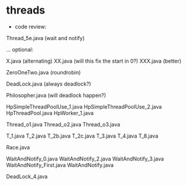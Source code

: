 # threads

- code review:

Thread_5e.java (wait and notify)




... optional:


X.java (alternating)
XX.java (will this fix the start in 0?)
XXX.java (better)

ZeroOneTwo.java (roundrobin)

DeadLock.java (always deadlock?)

Philosopher.java (will deadlock happen?)

HpSimpleThreadPoolUse_1.java
HpSimpleThreadPoolUse_2.java
HpThreadPool.java
HpWorker_1.java

Thread_o1.java
Thread_o2.java
Thread_o3.java

T_1.java
T_2.java
T_2b.java
T_2c.java
T_3.java
T_4.java
T_8.java

Race.java

WaitAndNotify_0.java
WaitAndNotify_2.java
WaitAndNotify_3.java
WaitAndNotify_First.java
WaitAndNotify.java

DeadLock_4.java
